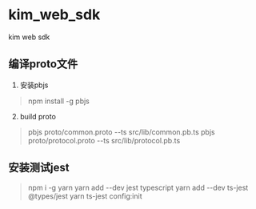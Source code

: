 # kim_web_sdk

kim web sdk

## 编译proto文件

1. 安装pbjs

> npm install -g pbjs

2. build proto

> pbjs proto/common.proto --ts src/lib/common.pb.ts
> pbjs proto/protocol.proto --ts src/lib/protocol.pb.ts

## 安装测试jest

> npm i -g yarn
> yarn add --dev jest typescript
> yarn add --dev ts-jest @types/jest
> yarn ts-jest config:init

